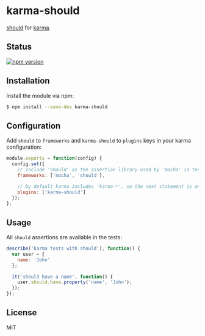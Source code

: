 
# karma-should

[should](https://github.com/shouldjs/should.js) for [karma](http://karma-runner.github.io).


## Status

[![npm version][npm-image]][npm-url]

## Installation


Install the module via npm:

```sh
$ npm install --save-dev karma-should
```


## Configuration

Add `should` to `frameworks` and `karma-should` to `plugins` keys in your karma configuration:

```js
module.exports = function(config) {
  config.set({
    // include 'should' as the assertion library used by 'mocha' (a testing framework), for example
    frameworks: ['mocha', 'should'],

    // by default karma includes 'karma-*', so the next statement is only necessary for custom plugin inclusion
    plugins: ['karma-should']
  });
};
```


## Usage

All `should` assertions are available in the tests:

```js
describe('karma tests with should'), function() {
  var user = {
    name: 'John'
  };

  it('should have a name', function() {
    user.should.have.property('name', 'John');
  });
});
```


## License

MIT

[npm-image]: https://img.shields.io/npm/v/karma-should.svg?style=flat-square
[npm-url]: https://npmjs.org/package/karma-should
